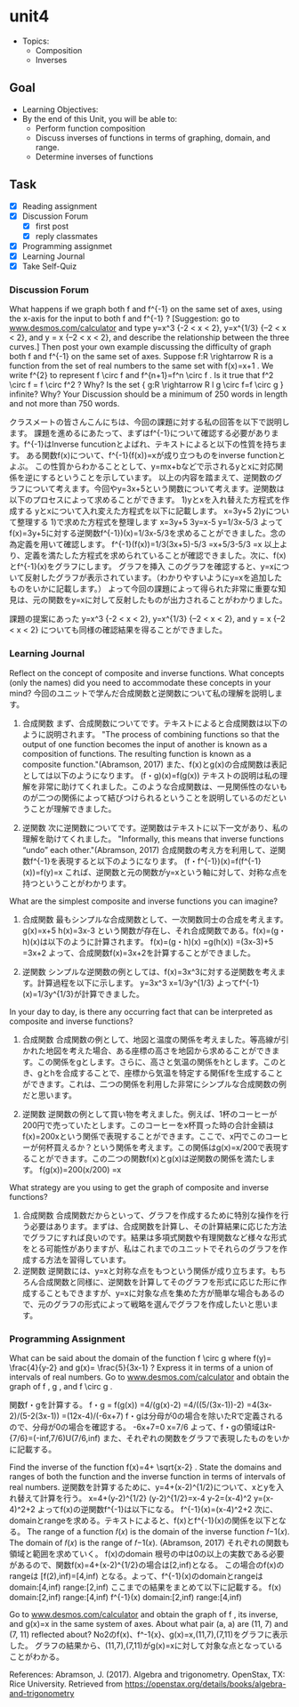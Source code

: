 # unit4

- Topics:
  - Composition
  - Inverses

## Goal

- Learning Objectives:
- By the end of this Unit, you will be able to:
  - Perform function composition
  - Discuss inverses of functions in terms of graphing, domain, and range.
  - Determine inverses of functions

## Task

- [x] Reading assignment
- [x] Discussion Forum
  - [x] first post
  - [x] reply classmates
- [x] Programming assignmet
- [x] Learning Journal
- [x] Take Self-Quiz

### Discussion Forum

What happens if we graph both  f  and  f^{-1}  on the same set of axes, using the x-axis for the input to both  f  and  f^{-1}  ?
[Suggestion: go to www.desmos.com/calculator and type  y=x^3  {-2 < x < 2},  y=x^{1/3}  {–2 < x < 2}, and y = x {–2 < x < 2}, and describe the relationship between the three curves.] Then post your own example discussing the difficulty of graph both  f  and  f^{-1}  on the same set of axes.
Suppose  f:R \rightarrow R   is a function from the set of real numbers to the same set with  f(x)=x+1 . We write  f^{2}  to represent  f \circ f  and  f^{n+1}=f^n \circ f . Is it true that  f^2 \circ f = f \circ f^2 ? Why? Is the set { g:R \rightarrow R   l  g \circ f=f \circ g } infinite? Why?
Your Discussion should be a minimum of 250 words in length and not more than 750 words.

クラスメートの皆さんこんにちは、今回の課題に対する私の回答を以下で説明します。
課題を進めるにあたって、まずはf^{-1}について確認する必要があります。f^{-1}はInverse funcutionとよばれ、テキストによると以下の性質を持ちます。
ある関数f(x)について、f^{-1}(f(x))=xが成り立つものをinverse functionとよぶ。
この性質からわかることとして、y=mx+bなどで示されるyとxに対応関係を逆にするということを示しています。
以上の内容を踏まえて、逆関数のグラフについて考えます。今回やy=3x+5という関数について考えます。逆関数は以下のプロセスによって求めることができます。
1)yとxを入れ替えた方程式を作成する
yとxについて入れ変えた方程式を以下に記載します。
x=3y+5
2)yについて整理する
1)で求めた方程式を整理します
x=3y+5
3y=x-5
y=1/3x-5/3
よってf(x)=3y+5に対する逆関数f^{-1})(x)=1/3x-5/3を求めることができました。念の為定義を用いて確認します。
f^{-1}(f(x))=1/3(3x+5)-5/3
=x+5/3-5/3
=x
以上より、定義を満たした方程式を求められていることが確認できました。次に、f(x)とf^{-1}(x)をグラフにします。
グラフを挿入
このグラフを確認すると、y=xについて反射したグラフが表示されています。（わかりやすいようにy=xを追加したものをいかに記載します。）
よって今回の課題によって得られた非常に重要な知見は、元の関数をy=xに対して反射したものが出力されることがわかりました。

課題の提案にあった
y=x^3  {-2 < x < 2},  y=x^{1/3}  {–2 < x < 2}, and y = x {–2 < x < 2}
についても同様の確認結果を得ることができました。

### Learning Journal

Reflect on the concept of composite and inverse functions. What concepts (only the names) did you need to accommodate these concepts in your mind?
今回のユニットで学んだ合成関数と逆関数について私の理解を説明します。

1. 合成関数
まず、合成関数についてです。テキストによると合成関数は以下のように説明されます。
"The process of combining functions so that the output of one function becomes the input of another is known as a composition of functions. The resulting function is known as a composite function."(Abramson, 2017)
また、f(x)とg(x)の合成関数は表記としては以下のようになります。
(f・g)(x)=f(g(x))
テキストの説明は私の理解を非常に助けてくれました。このような合成関数は、一見関係性のないものが二つの関係によって結びつけられるということを説明しているのだということが理解できました。

2. 逆関数
次に逆関数についてです。逆関数はテキストに以下一文があり、私の理解を助けてくれました。
"Informally, this means that inverse functions “undo” each other."(Abramson, 2017)
合成関数の考え方を利用して、逆関数f^{-1}を表現すると以下のようになります。
(f・f^{-1})(x)=f(f^{-1}(x))=f(y)=x
これば、逆関数と元の関数がy=xという軸に対して、対称な点を持つということがわかります。

What are the simplest composite and inverse functions you can imagine?

1. 合成関数
最もシンプルな合成関数として、一次関数同士の合成を考えます。
g(x)=x+5
h(x)=3x-3
という関数が存在し、それ合成関数である。f(x)=(g・h)(x)は以下のように計算されます。
f(x)=(g・h)(x)
=g(h(x))
=(3x-3)+5
=3x+2
よって、合成関数f(x)=3x+2を計算することができました。

2. 逆関数
シンプルな逆関数の例としては、f(x)=3x^3に対する逆関数を考えます。計算過程を以下に示します。
y=3x^3
x=1/3y^{1/3}
よってf^{-1}(x)=1/3y^{1/3}が計算できました。

In your day to day, is there any occurring fact that can be interpreted as composite and inverse functions?

1. 合成関数
合成関数の例として、地図と温度の関係を考えました。等高線が引かれた地図を考えた場合、ある座標の高さを地図から求めることができます。この関係をgとします。さらに、高さと気温の関係をhとします。このとき、gとhを合成することで、座標から気温を特定する関係fを生成することができます。これは、二つの関係を利用した非常にシンプルな合成関数の例だと思います。

2. 逆関数
逆関数の例として買い物を考えました。例えば、1杯のコーヒーが200円で売っていたとします。このコーヒーをx杯買った時の合計金額はf(x)=200xという関係で表現することができます。ここで、x円でこのコーヒーが何杯買えるか？という関係を考えます。この関係はg(x)=x/200で表現することができます。この二つの関数f(x)とg(x)は逆関数の関係を満たします。
f(g(x))=200(x/200)
=x

What strategy are you using to get the graph of composite and inverse functions?

1. 合成関数
合成関数だからといって、グラフを作成するために特別な操作を行う必要はあります。まずは、合成関数を計算し、その計算結果に応じた方法でグラフにすれば良いのです。結果は多項式関数や有理関数など様々な形式をとる可能性がありますが、私はこれまでのユニットでそれらのグラフを作成する方法を習得しています。
2. 逆関数
逆関数には、y=xと対称な点をもつという関係が成り立ちます。もちろん合成関数と同様に、逆関数を計算してそのグラフを形式に応じた形に作成することもできますが、y=xに対象な点を集めた方が簡単な場合もあるので、元のグラフの形式によって戦略を選んでグラフを作成したいと思います。

### Programming Assignment

What can be said about the domain of the function  f \circ g  where  f(y)= \frac{4}{y-2}  and  g(x)= \frac{5}{3x-1} ? Express it in terms of a union of intervals of real numbers. Go to www.desmos.com/calculator and obtain the graph of  f ,  g , and  f \circ g .

関数f・gを計算する。
f・g = f(g(x))
=4/(g(x)-2)
=4/((5/(3x-1))-2)
=4(3x-2)/(5-2(3x-1))
=(12x-4)/(-6x+7)
f・gは分母が0の場合を除いたRで定義されるので、分母が0の場合を確認する。
-6x+7=0
x=7/6
よって、f・gの領域はR-{7/6}=(-inf,7/6)U(7/6,inf)
また、それぞれの関数をグラフで表現したものをいかに記載する。

Find the inverse of the function  f(x)=4+ \sqrt{x-2}  .
State the domains and ranges of both the function and the inverse function in terms of intervals of real numbers.
逆関数を計算するために、y=4+(x-2)^{1/2}について、xとyを入れ替えて計算を行う。
x=4+(y-2)^{1/2}
(y-2)^{1/2}=x-4
y-2=(x-4)^2
y=(x-4)^2+2
よってf(x)の逆関数f^{-1}は以下になる。
f^{-1}(x)=(x-4)^2+2
次に、domainとrangeを求める。テキストによると、f(x)とf^{-1}(x)の関係を以下となる。
The range of a function  𝑓(𝑥)  is the domain of the inverse function  𝑓−1(𝑥).
The domain of  𝑓(𝑥)  is the range of  𝑓−1(𝑥).
(Abramson, 2017)
それぞれの関数も領域と範囲を求めていく。
f(x)のdomain
根号の中は0の以上の実数である必要があるので、関数f(x)=4+(x-2)^{1/2}の場合は[2,inf)となる。
この場合のf(x)のrangeは
[f(2),inf)=[4,inf)
となる。よって、f^{-1}(x)のdomainとrangeは
domain:[4,inf)
range:[2,inf)
ここまでの結果をまとめて以下に記載する。
f(x)
domain:[2,inf)
range:[4,inf)
f^{-1}(x)
domain:[2,inf)
range:[4,inf)

Go to www.desmos.com/calculator and obtain the graph of  f , its inverse, and  g(x)=x  in the same system of axes. About what pair (a, a) are (11, 7) and (7, 11) reflected about?
No2のf(x)、f^-1{x}、g(x)=x,(11,7),(7,11)をグラフに表示した。
グラフの結果から、(11,7),(7,11)がg(x)=xに対して対象な点となっていることがわかる。

References:
Abramson, J. (2017). Algebra and trigonometry. OpenStax, TX: Rice University. Retrieved from <https://openstax.org/details/books/algebra-and-trigonometry>
